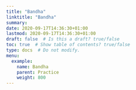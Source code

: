 ```yaml
---
title: "Bandha"
linktitle: "Bandha"
summary:
date: 2020-09-17T14:36:30+01:00
lastmod: 2020-09-17T14:36:30+01:00
draft: false  # Is this a draft? true/false
toc: true  # Show table of contents? true/false
type: docs  # Do not modify.
menu:
  example:
    name: Bandha
    parent: Practice
    weight: 800
---
```

